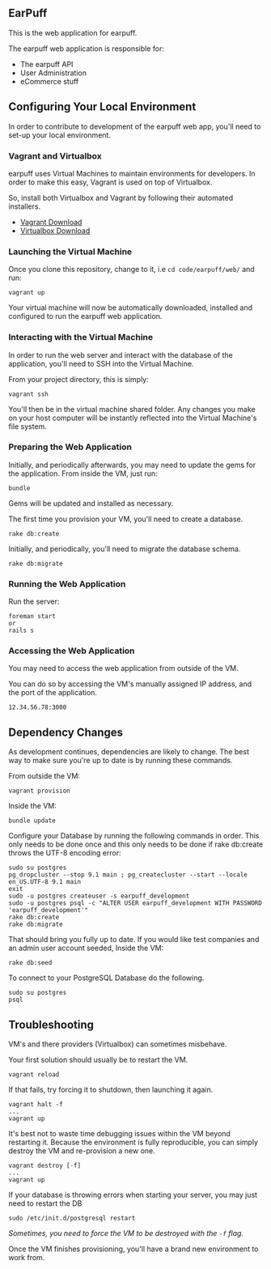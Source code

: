 ## EarPuff

This is the web application for earpuff.

The earpuff web application is responsible for:

- The earpuff API
- User Administration
- eCommerce stuff

## Configuring Your Local Environment

In order to contribute to development of the earpuff web app, you'll need to
set-up your local environment.

### Vagrant and Virtualbox

earpuff uses Virtual Machines to maintain environments for developers.
In order to make this easy, Vagrant is used on top of Virtualbox.

So, install both Virtualbox and Vagrant by following their automated
installers.

- [Vagrant Download](http://downloads.vagrantup.com/)
- [Virtualbox Download](https://www.virtualbox.org/wiki/Downloads)

### Launching the Virtual Machine

Once you clone this repository, change to it, i.e `cd code/earpuff/web/` and
run:

    vagrant up

Your virtual machine will now be automatically downloaded, installed and
configured to run the earpuff web application.

### Interacting with the Virtual Machine

In order to run the web server and interact with the database of the
application, you'll need to SSH into the Virtual Machine.

From your project directory, this is simply:

    vagrant ssh

You'll then be in the virtual machine shared folder. Any changes you make
on your host computer will be instantly reflected into the Virtual Machine's
file system.

### Preparing the Web Application

Initially, and periodically afterwards, you may need to update
the gems for the application. From inside the VM, just run:

    bundle

Gems will be updated and installed as necessary.

The first time you provision your VM, you'll need to create a database.

    rake db:create

Initially, and periodically, you'll need to migrate the database schema.

    rake db:migrate

### Running the Web Application

Run the server:

    foreman start
    or
    rails s

### Accessing the Web Application

You may need to access the web application from outside of the VM.

You can do so by accessing the VM's manually assigned IP address, and
the port of the application.

    12.34.56.78:3000

## Dependency Changes

As development continues, dependencies are likely to change. The best
way to make sure you're up to date is by running these commands.

From outside the VM:

    vagrant provision

Inside the VM:

    bundle update

Configure your Database by running the following commands in order. This only needs to be done
once and this only needs to be done if rake db:create throws the UTF-8 encoding error:

    sudo su postgres
    pg_dropcluster --stop 9.1 main ; pg_createcluster --start --locale en_US.UTF-8 9.1 main
    exit
    sudo -u postgres createuser -s earpuff_development
    sudo -u postgres psql -c "ALTER USER earpuff_development WITH PASSWORD 'earpuff_development'"
    rake db:create
    rake db:migrate

That should bring you fully up to date. If you would like test companies and an admin user account seeded, Inside the VM:

    rake db:seed

To connect to your PostgreSQL Database do the following.

    sudo su postgres
    psql

## Troubleshooting

VM's and there providers (Virtualbox) can sometimes misbehave.

Your first solution should usually be to restart the VM.

    vagrant reload

If that fails, try forcing it to shutdown, then launching it again.

    vagrant halt -f
    ...
    vagrant up

It's best not to waste time debugging issues within the VM  beyond
restarting it. Because the environment is fully reproducible, you
can simply destroy the VM and re-provision a new one.

    vagrant destroy [-f]
    ...
    vagrant up

If your database is throwing errors when starting your server, you may just need to restart the DB

    sudo /etc/init.d/postgresql restart

*Sometimes, you need to force the VM to be destroyed with the `-f` flag.*

Once the VM finishes provisioning, you'll have a brand new environment
to work from.